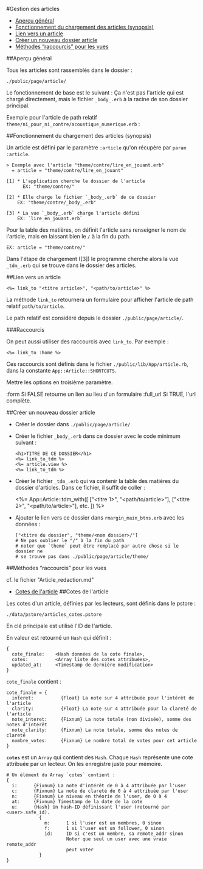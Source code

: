 #Gestion des articles

* [Aperçu général](#apercu_general)
* [Fonctionnement du chargement des articles (synopsis)](#fonctionnement_chargement_article)
* [Lien vers un article](#lien_vers_un_article)
* [Créer un nouveau dossier article](#creer_nouveau_dossier_article)
* [Méthodes “raccourcis” pour les vues](#methode_raccourcis)



<a name='apercu_general'></a>
##Aperçu général

Tous les articles sont rassemblés dans le dossier&nbsp;:

    ./public/page/article/

Le fonctionnement de base est le suivant&nbsp;: Ça n'est pas l'article qui est chargé directement, mais le fichier `_body_.erb` à la racine de son dossier principal.

Exemple pour l'article de path relatif `theme/ni_pour_ni_contre/acoustique_numerique.erb`&nbsp;:

<a name='fonctionnement_chargement_article'></a>
##Fonctionnement du chargement des articles (synopsis)

Un article est défini par le paramètre `:article` qu'on récupère par `param :article`.

    > Exemple avec l'article "theme/contre/lire_en_jouant.erb"
      = article = "theme/contre/lire_en_jouant"
      
    [1] * L'application cherche le dossier de l'article
          EX: "theme/contre/"
    
    [2] * Elle charge le fichier `_body_.erb` de ce dossier
        EX: "theme/contre/_body_.erb"
    
    [3] * La vue `_body_.erb` charge l'article défini
        EX: `lire_en_jouant.erb`

Pour la table des matières, on définit l'article sans renseigner le nom de l'article, mais en laissant bien le `/` à la fin du path.

    EX: article = "theme/contre/"

Dans l'étape de chargement ([3]) le programme cherche alors la vue `_tdm_.erb` qui se trouve dans le dossier des articles.

<a name='lien_vers_un_article'></a>
##Lien vers un article

    <%= link_to "<titre article>", "<path/to/article>" %>

La méthode `link_to` retournera un formulaire pour afficher l'article de path relatif `path/to/article`.

Le path relatif est considéré depuis le dossier `./public/page/article/`.

###Raccourcis

On peut aussi utiliser des raccourcis avec `link_to`. Par exemple&nbsp;:

    <%= link_to :home %>

Ces raccourcis sont définis dans le fichier `./public/lib/App/article.rb`, dans la constante `App::Article::SHORTCUTS`.

Mettre les options en troisième paramètre.

  :form       Si FALSE retourne un lien au lieu d'un formulaire
  :full_url   Si TRUE, l'url complète.

<a name='creer_nouveau_dossier_article'></a>
##Créer un nouveau dossier article

* Créer le dossier dans `./public/page/article/`
* Créer le fichier `_body_.erb` dans ce dossier avec le code minimum suivant&nbsp;:

      <h1>TITRE DE CE DOSSIER</h1>
      <%= link_to_tdm %>
      <%= article.view %>
      <%= link_to_tdm %>
* Créer le fichier `_tdm_.erb` qui va contenir la table des matières du dossier d'articles. Dans ce fichier, il suffit de coller&nbsp;:

    <%=
      App::Article::tdm_with([
        ["<titre 1>", "<path/to/article>"],
        ["<titre 2>", "<path/to/article>"],
        etc.
      ])
    %>
* Ajouter le lien vers ce dossier dans `rmargin_main_btns.erb` avec les données&nbsp;:
  
      ["<titre du dossier", "theme/<nom dossier>/"]
      # Ne pas oublier le "/" à la fin du path
      # noter que `theme` peut être remplacé par autre chose si le dossier ne
      # se trouve pas dans ./public/page/article/theme/
      
<a name='methode_raccourcis'></a>
##Méthodes “raccourcis” pour les vues

cf. le fichier "Article_redaction.md"


* [Cotes de l'article](#cotes_de_larticle)
<a name='cotes_de_larticle'></a>
##Cotes de l'article

Les cotes d'un article, définies par les lecteurs, sont définis dans le pstore&nbsp;:

    ./data/pstore/articles_cotes.pstore

En clé principale est utilisé l'ID de l'article.

En valeur est retourné un `Hash` qui définit&nbsp;:

    {
      cote_finale:    <Hash données de la cote finale>,
      cotes:          <Array liste des cotes attribuées>,
      updated_at:     <Timestamp de dernière modification>
    }

`cote_finale` contient&nbsp;:

    cote_finale = {
      interet:          {Float} La note sur 4 attribuée pour l'intérêt de l'article
      clarity:          {Float} La note sur 4 attribuée pour la clareté de l'article
      note_interet:     {Fixnum} La note totale (non divisée), somme des notes d'intérêt
      note_clarity:     {Fixnum} La note totale, somme des notes de clareté
      nombre_votes:     {Fixnum} Le nombre total de votes pour cet article
    }

**`cotes`** est un `Array` qui contient des `Hash`. Chaque `Hash` représente une cote attribuée par un lecteur. On les enregistre juste pour mémoire.

    # Un élément du Array `cotes` contient :
    {
      i:      {Fixnum} La note d'intérêt de 0 à 4 attribuée par l'user
      c:      {Fixnum} La note de clareté de 0 à 4 attribuée par l'user
      n:      {Fixnum} Le niveau en théorie de l'user, de 0 à 4
      at:     {Fixnum} Timestamp de la date de la cote
      u:      {Hash} Un hash-ID définissant l'user (retourné par <user>.safe_id).
                {
                  m:      1 si l'user est un membres, 0 sinon
                  f:      1 si l'user est un follower, 0 sinon
                  id:     ID si c'est un membre, sa remote_addr sinon
                          Noter que seul un user avec une vraie remote_addr
                          peut voter
                }
    }